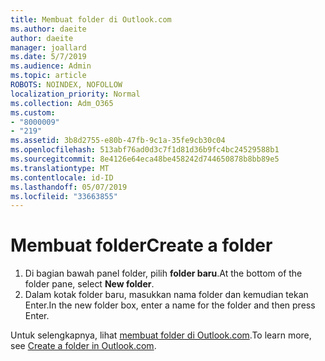 ```yaml
---
title: Membuat folder di Outlook.com
ms.author: daeite
author: daeite
manager: joallard
ms.date: 5/7/2019
ms.audience: Admin
ms.topic: article
ROBOTS: NOINDEX, NOFOLLOW
localization_priority: Normal
ms.collection: Adm_O365
ms.custom:
- "8000009"
- "219"
ms.assetid: 3b8d2755-e80b-47fb-9c1a-35fe9cb30c04
ms.openlocfilehash: 513abf76ad0d3c7f1d81d36b9fc4bc24529588b1
ms.sourcegitcommit: 8e4126e64eca48be458242d744650878b8bb89e5
ms.translationtype: MT
ms.contentlocale: id-ID
ms.lasthandoff: 05/07/2019
ms.locfileid: "33663855"
---
```

# <a name="create-a-folder"></a><span data-ttu-id="22d2c-102">Membuat folder</span><span class="sxs-lookup"><span data-stu-id="22d2c-102">Create a folder</span></span>

1. <span data-ttu-id="22d2c-103">Di bagian bawah panel folder, pilih **folder baru**.</span><span class="sxs-lookup"><span data-stu-id="22d2c-103">At the bottom of the folder pane, select **New folder**.</span></span>
2. <span data-ttu-id="22d2c-104">Dalam kotak folder baru, masukkan nama folder dan kemudian tekan Enter.</span><span class="sxs-lookup"><span data-stu-id="22d2c-104">In the new folder box, enter a name for the folder and then press Enter.</span></span>

<span data-ttu-id="22d2c-105">Untuk selengkapnya, lihat [membuat folder di Outlook.com](https://go.microsoft.com/fwlink/p/?linkid=873114).</span><span class="sxs-lookup"><span data-stu-id="22d2c-105">To learn more, see [Create a folder in Outlook.com](https://go.microsoft.com/fwlink/p/?linkid=873114).</span></span>